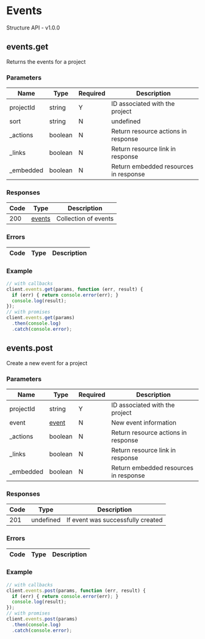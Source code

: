 # Events
Structure API - v1.0.0

## events.get
Returns the events for a project



### Parameters
| Name | Type | Required | Description |
| ---- | ---- | -------- | ----------- |
| projectId | string | Y | ID associated with the project |
| sort | string | N | undefined |
| _actions | boolean | N | Return resource actions in response |
| _links | boolean | N | Return resource link in response |
| _embedded | boolean | N | Return embedded resources in response |

### Responses
| Code | Type | Description |
| ---- | ---- | ----------- |
| 200 | [events](_schemas.md#events) | Collection of events |

### Errors
| Code | Type | Description |
| ---- | ---- | ----------- |

### Example
```javascript
// with callbacks
client.events.get(params, function (err, result) {
  if (err) { return console.error(err); }
  console.log(result);
});
// with promises
client.events.get(params)
  .then(console.log)
  .catch(console.error);
```
## events.post
Create a new event for a project



### Parameters
| Name | Type | Required | Description |
| ---- | ---- | -------- | ----------- |
| projectId | string | Y | ID associated with the project |
| event | [event](_schemas.md#event) | N | New event information |
| _actions | boolean | N | Return resource actions in response |
| _links | boolean | N | Return resource link in response |
| _embedded | boolean | N | Return embedded resources in response |

### Responses
| Code | Type | Description |
| ---- | ---- | ----------- |
| 201 | undefined | If event was successfully created |

### Errors
| Code | Type | Description |
| ---- | ---- | ----------- |

### Example
```javascript
// with callbacks
client.events.post(params, function (err, result) {
  if (err) { return console.error(err); }
  console.log(result);
});
// with promises
client.events.post(params)
  .then(console.log)
  .catch(console.error);
```
